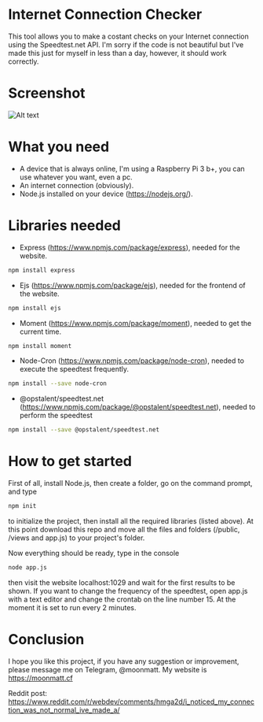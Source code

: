 # Internet Connection Checker

This tool allows you to make a costant checks on your Internet connection using the Speedtest.net API. I'm sorry if the code is not beautiful but I've made this just for myself in less than a day, however, it should work correctly.

# Screenshot

![Alt text](https://i.imgur.com/hVuKByr.png "A screenshot of the project")

# What you need

- A device that is always online, I'm using a Raspberry Pi 3 b+, you can use whatever you want, even a pc.
- An internet connection (obviously).
- Node.js installed on your device (https://nodejs.org/).

# Libraries needed

- Express (https://www.npmjs.com/package/express), needed for the website.
```bash
npm install express
```
- Ejs (https://www.npmjs.com/package/ejs), needed for the frontend of the website.
```bash
npm install ejs
```
- Moment (https://www.npmjs.com/package/moment), needed to get the current time.
```bash
npm install moment
```
- Node-Cron (https://www.npmjs.com/package/node-cron), needed to execute the speedtest frequently.
```bash
npm install --save node-cron
```
- @opstalent/speedtest.net (https://www.npmjs.com/package/@opstalent/speedtest.net), needed to perform the speedtest
```bash
npm install --save @opstalent/speedtest.net
```

# How to get started

First of all, install Node.js, then create a folder, go on the command prompt, and type 
```bash
npm init
```
to initialize the project, then install all the required libraries (listed above).
At this point download this repo and move all the files and folders (/public, /views and app.js) to your project's folder.

Now everything should be ready, type in the console
```bash
node app.js
```
then visit the website localhost:1029 and wait for the first results to be shown.
If you want to change the frequency of the speedtest, open app.js with a text editor and change the crontab on the line number 15. At the moment it is set to run every 2 minutes.

# Conclusion

I hope you like this project, if you have any suggestion or improvement, please message me on Telegram, @moonmatt.
My website is https://moonmatt.cf

Reddit post: https://www.reddit.com/r/webdev/comments/hmga2d/i_noticed_my_connection_was_not_normal_ive_made_a/


